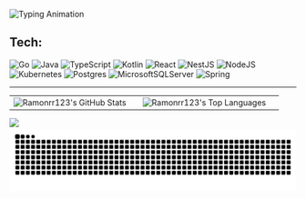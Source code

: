 <p align="left">
  <img src="https://readme-typing-svg.demolab.com?font=Fira+Code&size=30&pause=500&color=8A2BE2&center=true&vCenter=true&width=435&lines=Ol%C3%A1%2C+eu+sou+o+Ramon+Rocha!;" alt="Typing Animation">
</p>

## Tech:
![Go](https://img.shields.io/badge/go-%2300ADD8.svg?style=for-the-badge&logo=go&logoColor=white) 
![Java](https://img.shields.io/badge/java-%23ED8B00.svg?style=for-the-badge&logo=openjdk&logoColor=white) 
![TypeScript](https://img.shields.io/badge/typescript-%23007ACC.svg?style=for-the-badge&logo=typescript&logoColor=white) 
![Kotlin](https://img.shields.io/badge/kotlin-%237F52FF.svg?style=for-the-badge&logo=kotlin&logoColor=white) 
![React](https://img.shields.io/badge/react-%2320232a.svg?style=for-the-badge&logo=react&logoColor=%2361DAFB) 
![NestJS](https://img.shields.io/badge/nestjs-%23E0234E.svg?style=for-the-badge&logo=nestjs&logoColor=white) 
![NodeJS](https://img.shields.io/badge/node.js-6DA55F?style=for-the-badge&logo=node.js&logoColor=white) 
![Kubernetes](https://img.shields.io/badge/kubernetes-%23326ce5.svg?style=for-the-badge&logo=kubernetes&logoColor=white) 
![Postgres](https://img.shields.io/badge/postgres-%23316192.svg?style=for-the-badge&logo=postgresql&logoColor=white) 
![MicrosoftSQLServer](https://img.shields.io/badge/Microsoft%20SQL%20Server-CC2927?style=for-the-badge&logo=microsoft%20sql%20server&logoColor=white) 
![Spring](https://img.shields.io/badge/spring-%236DB33F.svg?style=for-the-badge&logo=spring&logoColor=white)

---

<div align="center">
<table>
  <tr>
    <td align="center">
      <img align="center" src="https://github-readme-stats.vercel.app/api?username=Ramonrr123&theme=holi&hide_border=false&include_all_commits=false&count_private=false" alt="Ramonrr123's GitHub Stats" style="margin-right: 15px;" />
    </td>
    <td align="center">
      <img align="center" src="https://github-readme-stats.vercel.app/api/top-langs/?username=Ramonrr123&theme=corujanoturna&hide_border=false&include_all_commits=true&count_private=true&layout=compact" alt="Ramonrr123's Top Languages" style="margin-right: 15px;" />
    </td>
  </tr>
</table>
</div>

[![](https://visitcount.itsvg.in/api?id=Ramonrr123&icon=0&color=0)](https://visitcount.itsvg.in)
![snake gif](https://raw.githubusercontent.com/Ramonrr123/Ramonrr123/output/github-contribution-grid-snake.svg?palette=github-dark)
